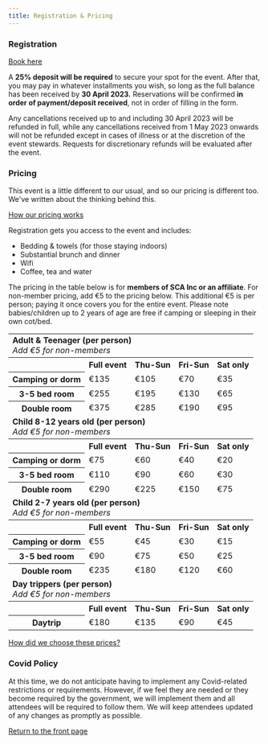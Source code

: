 ```yaml
---
title: Registration & Pricing
---
```


### Registration

<div class="d-grid gap-2 col-6 mx-auto">

<a href="https://forms.gle/FL6aE2gKRKqskjZBA" class="btn btn-primary"><i class="fa-solid fa-clipboard-user"></i> Book here</a>

</div>

A **25% deposit will be required** to secure your spot for the event.  After that, you may pay in whatever installments you wish, so long as the full balance has been received by **30 April 2023.** Reservations will be confirmed **in order of payment/deposit received**, not in order of filling in the form.

Any cancellations received up to and including 30 April 2023 will be refunded in full, while any cancellations received from 1 May 2023 onwards will not be refunded except in cases of illness or at the discretion of the event stewards. Requests for discretionary refunds will be evaluated after the event.  

### Pricing

This event is a little different to our usual, and so our pricing is different too. We've written about the thinking behind this.

<div class="text-center">
<a href="{% post_url 2022-10-20-pricing %}" class="btn btn-secondary">How our pricing works</a>
</div>

Registration gets you access to the event and includes:

- Bedding & towels (for those staying indoors)
- Substantial brunch and dinner
- Wifi
- Coffee, tea and water

The pricing in the table below is for **members of SCA Inc or an affiliate**.
For non-member pricing, add €5 to the pricing below.
This additional €5 is per person; paying it once covers you for the entire event.
Please note babies/children up to 2 years of age are free if camping or sleeping in their own cot/bed.

<table class="table">
  <tbody class="table-group-divider">
    <tr>
      <td colspan="5" class="text-center">
        <strong>Adult & Teenager (per person)</strong><br>
        <em>Add €5 for non-members</em>
      </td>
    </tr>
    <tr class="table-secondary">
      <th scope="col"></th>
      <th scope="col">Full event</th>
      <th scope="col">Thu-Sun</th>
      <th scope="col">Fri-Sun</th>
      <th scope="col">Sat only</th>
    </tr>
    <tr>
      <th>Camping or dorm</th>
      <td>€135</td>
      <td>€105</td>
      <td>€70</td>
      <td>€35</td>
    </tr>
    <tr>
      <th>3-5 bed room</th>
      <td>€255</td>
      <td>€195</td>
      <td>€130</td>
      <td>€65</td>
    </tr>
    <tr>
      <th>Double room</th>
      <td>€375</td>
      <td>€285</td>
      <td>€190</td>
      <td>€95</td>
    </tr>
    <tr>
      <td colspan="5" class="text-center pt-4">
        <strong>Child 8-12 years old (per person)</strong><br>
        <em>Add €5 for non-members</em>
      </td>
    </tr>
    <tr class="table-secondary">
      <th scope="col"></th>
      <th scope="col">Full event</th>
      <th scope="col">Thu-Sun</th>
      <th scope="col">Fri-Sun</th>
      <th scope="col">Sat only</th>
    </tr>
    <tr>
      <th>Camping or dorm</th>
      <td>€75</td>
      <td>€60</td>
      <td>€40</td>
      <td>€20</td>
    </tr>
    <tr>
      <th>3-5 bed room</th>
      <td>€110</td>
      <td>€90</td>
      <td>€60</td>
      <td>€30</td>
    </tr>
    <tr>
      <th>Double room</th>
      <td>€290</td>
      <td>€225</td>
      <td>€150</td>
      <td>€75</td>
    </tr>
    <tr>
      <td colspan="5" class="text-center pt-4">
        <strong>Child 2-7 years old (per person)</strong><br>
        <em>Add €5 for non-members</em>
      </td>
    </tr>
    <tr class="table-secondary">
      <th scope="col"></th>
      <th scope="col">Full event</th>
      <th scope="col">Thu-Sun</th>
      <th scope="col">Fri-Sun</th>
      <th scope="col">Sat only</th>
    </tr>
    <tr>
      <th>Camping or dorm</th>
      <td>€55</td>
      <td>€45</td>
      <td>€30</td>
      <td>€15</td>
    </tr>
    <tr>
      <th>3-5 bed room</th>
      <td>€90</td>
      <td>€75</td>
      <td>€50</td>
      <td>€25</td>
    </tr>
    <tr>
      <th>Double room</th>
      <td>€235</td>
      <td>€180</td>
      <td>€120</td>
      <td>€60</td>
    </tr>
    <tr>
      <td colspan="5" class="text-center pt-4">
        <strong>Day trippers (per person)</strong><br>
        <em>Add €5 for non-members</em>
      </td>
    </tr>
    <tr class="table-secondary">
      <th scope="col"></th>
      <th scope="col">Full event</th>
      <th scope="col">Thu-Sun</th>
      <th scope="col">Fri-Sun</th>
      <th scope="col">Sat only</th>
    </tr>
    <tr>
      <th>Daytrip</th>
      <td>€180</td>
      <td>€135</td>
      <td>€90</td>
      <td>€45</td>
    </tr>

  </tbody>
</table>

<div class="text-center m-5">
  <a href="{% post_url 2022-10-20-pricing %}" class="btn btn-secondary">How did we choose these prices?</a>
</div>

### Covid Policy

At this time, we do not anticipate having to implement any Covid-related restrictions or requirements.  However, if we feel they are needed or they become required by the government, we will implement them and all attendees will be required to follow them.  We will keep attendees updated of any changes as promptly as possible.

<div class="text-center">
  <a href="/" class="btn btn-primary">Return to the front page</a>
</div>
